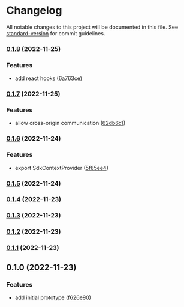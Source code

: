 # Changelog

All notable changes to this project will be documented in this file. See
[standard-version](https://github.com/conventional-changelog/standard-version) for commit
guidelines.

### [0.1.8](https://github.com/pixelass/esdeka/compare/v0.1.7...v0.1.8) (2022-11-25)

### Features

- add react hooks
  ([6a763ce](https://github.com/pixelass/esdeka/commit/6a763ce947e5dcc769c56b2e925cde87765153f8))

### [0.1.7](https://github.com/pixelass/esdeka/compare/v0.1.6...v0.1.7) (2022-11-25)

### Features

- allow cross-origin communication
  ([62db6c1](https://github.com/pixelass/esdeka/commit/62db6c1bfa8324da26f1cd1fbf74deabac4a9575))

### [0.1.6](https://github.com/pixelass/esdeka/compare/v0.1.5...v0.1.6) (2022-11-24)

### Features

- export SdkContextProvider
  ([5f85ee4](https://github.com/pixelass/esdeka/commit/5f85ee4f52cb23688913cf99dd4b122712f6443f))

### [0.1.5](https://github.com/pixelass/esdeka/compare/v0.1.4...v0.1.5) (2022-11-24)

### [0.1.4](https://github.com/pixelass/esdeka/compare/v0.1.3...v0.1.4) (2022-11-23)

### [0.1.3](https://github.com/pixelass/esdeka/compare/v0.1.2...v0.1.3) (2022-11-23)

### [0.1.2](https://github.com/pixelass/esdeka/compare/v0.1.1...v0.1.2) (2022-11-23)

### [0.1.1](https://github.com/pixelass/esdeka/compare/v0.1.0...v0.1.1) (2022-11-23)

## 0.1.0 (2022-11-23)

### Features

- add initial prototype
  ([f626e90](https://github.com/pixelass/esdeka/commit/f626e90ebf0824c0248b3d0a5aa3193facf7b516))
